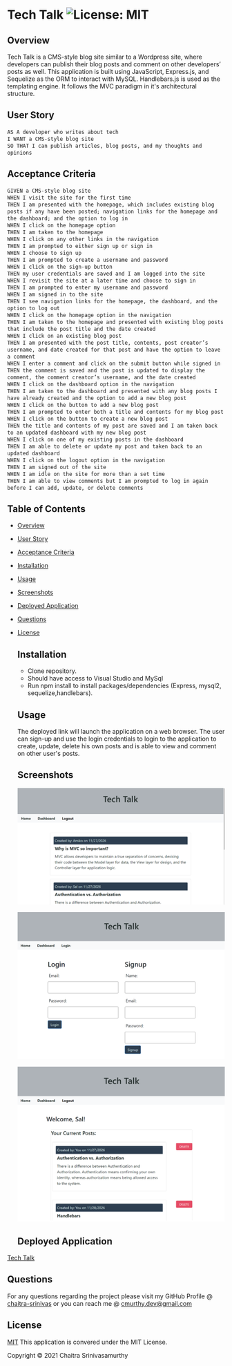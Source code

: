 # Tech Talk ![License: MIT](https://img.shields.io/badge/License-MIT-yellow.svg)

## Overview

Tech Talk is a CMS-style blog site similar to a Wordpress site, where developers can publish their blog posts and comment on other developers’ posts as well. This application is built using JavaScript, Express.js, and Sequelize as the ORM to interact with MySQL. Handlebars.js is used as the templating engine. It follows the MVC paradigm in it's architectural structure.

## User Story

```
AS A developer who writes about tech
I WANT a CMS-style blog site
SO THAT I can publish articles, blog posts, and my thoughts and opinions

```

## Acceptance Criteria

```
GIVEN a CMS-style blog site
WHEN I visit the site for the first time
THEN I am presented with the homepage, which includes existing blog posts if any have been posted; navigation links for the homepage and the dashboard; and the option to log in
WHEN I click on the homepage option
THEN I am taken to the homepage
WHEN I click on any other links in the navigation
THEN I am prompted to either sign up or sign in
WHEN I choose to sign up
THEN I am prompted to create a username and password
WHEN I click on the sign-up button
THEN my user credentials are saved and I am logged into the site
WHEN I revisit the site at a later time and choose to sign in
THEN I am prompted to enter my username and password
WHEN I am signed in to the site
THEN I see navigation links for the homepage, the dashboard, and the option to log out
WHEN I click on the homepage option in the navigation
THEN I am taken to the homepage and presented with existing blog posts that include the post title and the date created
WHEN I click on an existing blog post
THEN I am presented with the post title, contents, post creator’s username, and date created for that post and have the option to leave a comment
WHEN I enter a comment and click on the submit button while signed in
THEN the comment is saved and the post is updated to display the comment, the comment creator’s username, and the date created
WHEN I click on the dashboard option in the navigation
THEN I am taken to the dashboard and presented with any blog posts I have already created and the option to add a new blog post
WHEN I click on the button to add a new blog post
THEN I am prompted to enter both a title and contents for my blog post
WHEN I click on the button to create a new blog post
THEN the title and contents of my post are saved and I am taken back to an updated dashboard with my new blog post
WHEN I click on one of my existing posts in the dashboard
THEN I am able to delete or update my post and taken back to an updated dashboard
WHEN I click on the logout option in the navigation
THEN I am signed out of the site
WHEN I am idle on the site for more than a set time
THEN I am able to view comments but I am prompted to log in again before I can add, update, or delete comments

```

## Table of Contents

- [Overview](#overview)
- [User Story](#user-story)
- [Acceptance Criteria](#acceptance-criteria)
- [Installation](#installation)
- [Usage](#usage)
- [Screenshots](#screenshots)
- [Deployed Application](#deployed-application)
- [Questions](#questions)
- [License](#license)

  ## Installation

  - Clone repository.
  - Should have access to Visual Studio and MySql
  - Run npm install to install packages/dependencies (Express, mysql2, sequelize,handlebars).

  ## Usage

  The deployed link will launch the application on a web browser. The user can sign-up and use the login credentials to login to the application to create, update, delete his own posts and is able to view and comment on other user's posts.

  ## Screenshots

  ![Home page](/public/assets/homepage.png)

  ![Login page](/public/assets/loginpage.png)
  
  ![Dashboard](/public/assets/dashboard.png)
 
 
  ## Deployed Application
 [Tech Talk](https://tech-talk-21.herokuapp.com/)

  ## Questions

  For any questions regarding the project please visit my
  GitHub Profile @
  [chaitra-srinivas](https://github.com/chaitra-srinivas)
  or you can reach me @ cmurthy.dev@gmail.com

  ## License

  [MIT](https://opensource.org/licenses/MIT)
  This application is convered under the MIT License.

  Copyright © 2021 Chaitra Srinivasamurthy
